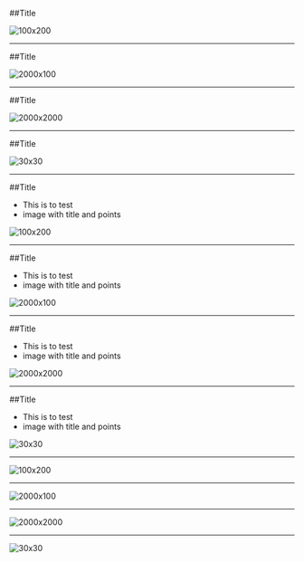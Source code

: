 ##Title

![100x200](pic/100x2000.gif)

---
##Title

![2000x100](pic/2000x100.gif)

---
##Title

![2000x2000](pic/2000x2000.gif)

---
##Title

![30x30](pic/30x30.gif)

---
##Title
* This is to test 
* image with title and points

![100x200](pic/100x2000.gif)

---
##Title
* This is to test 
* image with title and points

![2000x100](pic/2000x100.gif)

---
##Title
* This is to test 
* image with title and points

![2000x2000](pic/2000x2000.gif)

---
##Title
* This is to test 
* image with title and points

![30x30](pic/30x30.gif)

---

![100x200](pic/100x2000.gif)

---

![2000x100](pic/2000x100.gif)

---

![2000x2000](pic/2000x2000.gif)

---

![30x30](pic/30x30.gif)
